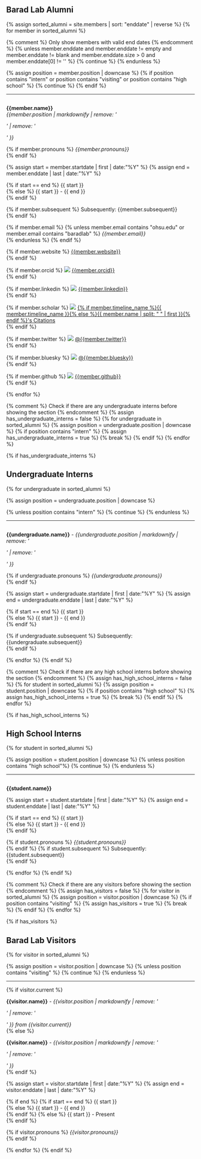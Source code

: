 ## Barad Lab Alumni
{% assign sorted_alumni = site.members | sort: "enddate" | reverse %}
{% for member in sorted_alumni %}

{% comment %} Only show members with valid end dates {% endcomment %}
{% unless member.enddate and member.enddate != empty and member.enddate != blank and member.enddate.size > 0 and member.enddate[0] != '' %}
{% continue %}
{% endunless %}

{% assign position = member.position | downcase %}
{% if position contains "intern" or position contains "visiting" 
  or position contains "high school" %}
{% continue %}
{% endif %}

<hr>
<div id = "{{member.name}}" style="padding-top: 60px; margin-top: -60px;">
<p><strong>{{member.name}}</strong><br>
<em>{{member.position | markdownify | remove: '<p>' | remove: '</p>' }}</em><br>

{% if member.pronouns %}
<em>{{member.pronouns}}</em> <br>
{% endif %}

{% assign start = member.startdate | first | date:"%Y" %}
{% assign end = member.enddate | last | date:"%Y" %}

{% if start == end %}
{{ start }}<br>
{% else %}
{{ start }} - {{ end }}<br>
{% endif %}

{% if member.subsequent %}
Subsequently: {{member.subsequent}} <br>
{% endif %}

{% if member.email %}
{% unless member.email contains "ohsu.edu" or member.email contains "baradlab" %}
<em>{{member.email}}</em> <br>
{% endunless %}
{% endif %}

{% if member.website %}
<a style="overflow-wrap: break-word;" href= "{{member.website}}">{{member.website}}</a> <br>
{% endif %}

{% if member.orcid %}
<a href="http://orcid.org"><img class="inline-block mem-icon" src="{{site.cdn}}img/site/logos/orcid_logo.svg"></a>
<a href="http://orcid.org/{{member.orcid}}"> {{member.orcid}}</a> <br>
{% endif %}

{% if member.linkedin %}
<a href="http://www.linkedin.com"><img class="inline-block mem-icon" src="{{site.cdn}}img/site/logos/linkedin_logo.svg"></a>
<a href= "http://www.linkedin.com/in/{{member.linkedin}}"> {{member.linkedin}} </a> <br>
{% endif %}

{% if member.scholar %}
<a href="http://scholar.google.com"><img class="inline-block mem-icon" src="{{site.cdn}}img/site/logos/gscholar_logo.svg"></a>
<a href= "http://scholar.google.com/citations?user={{member.scholar}}"> {% if member.timeline_name %}{{ member.timeline_name }}{% else %}{{ member.name | split: " " | first }}{% endif %}'s Citations </a> <br>
{% endif %}

{% if member.twitter %}
<a href="http://twitter.com"><img class="inline-block mem-icon" src="{{site.cdn}}img/site/logos/twitter_logo.svg"></a>
<a href= "http://twitter.com/{{member.twitter}}"> @{{member.twitter}} </a> <br>
{% endif %}

{% if member.bluesky %}
<a href="http://bsky.app"><img class="inline-block mem-icon" src="{{site.cdn}}img/site/logos/bluesky_logo.svg"></a>
<a href= "http://bsky.app/profile/{{member.bluesky}}"> @{{member.bluesky}} </a> <br>
{% endif %}

{% if member.github %}
<a href="http://github.com"><img class="inline-bloc mem-icon" src="{{site.cdn}}img/site/logos/github_logo.svg"></a>
<a href= "http://github.com/{{member.github}}"> {{member.github}} </a> <br>
{% endif %}
</p>
</div>
{% endfor %}

{% comment %} Check if there are any undergraduate interns before showing the section {% endcomment %}
{% assign has_undergraduate_interns = false %}
{% for undergraduate in sorted_alumni %}
  {% assign position = undergraduate.position | downcase %}
  {% if position contains "intern" %}
    {% assign has_undergraduate_interns = true %}
    {% break %}
  {% endif %}
{% endfor %}

{% if has_undergraduate_interns %}
<br>
## Undergraduate Interns
{% for undergraduate in sorted_alumni %}

{% assign position = undergraduate.position | downcase %}

{% unless position contains "intern" %}
    {% continue %}
{% endunless %}

<hr>
<div id = "{{undergraduate.name}}" style="padding-top: 60px; margin-top: -60px;">
<p><strong>{{undergraduate.name}}</strong> - <em>{{undergraduate.position | markdownify | remove: '<p>' | remove: '</p>' }}</em><br>

{% if undergraduate.pronouns %}
<em>{{undergraduate.pronouns}}</em><br>
{% endif %}

{% assign start = undergraduate.startdate | first | date:"%Y" %}
{% assign end = undergraduate.enddate | last | date:"%Y" %}

{% if start == end %}
{{ start }}<br>
{% else %}
{{ start }} - {{ end }}<br>
{% endif %}

{% if undergraduate.subsequent %}
Subsequently: {{undergraduate.subsequent}}<br>
{% endif %}
</p>
</div> {% endfor %}
{% endif %}


{% comment %} Check if there are any high school interns before showing the section {% endcomment %}
{% assign has_high_school_interns = false %}
{% for student in sorted_alumni %}
  {% assign position = student.position | downcase %}
  {% if position contains "high school" %}
    {% assign has_high_school_interns = true %}
    {% break %}
  {% endif %}
{% endfor %}

{% if has_high_school_interns %}
<br>
## High School Interns
{% for student in sorted_alumni %}

{% assign position = student.position | downcase %}
{% unless position contains "high school"%}
{% continue %}
{% endunless %}

<hr>
<div id = "{{student.name}}" style="padding-top: 60px; margin-top: -60px;">
<p><strong>{{student.name}}</strong><br>

{% assign start = student.startdate | first | date:"%Y" %}
{% assign end = student.enddate | last | date:"%Y" %}

{% if start == end %}
{{ start }}<br>
{% else %}
{{ start }} - {{ end }}<br>
{% endif %}

{% if student.pronouns %}
<em>{{student.pronouns}}</em> <br>
{% endif %}
{% if student.subsequent %}
Subsequently: {{student.subsequent}}<br>
{% endif %}
</p>
</div> {% endfor %}
{% endif %}


{% comment %} Check if there are any visitors before showing the section {% endcomment %}
{% assign has_visitors = false %}
{% for visitor in sorted_alumni %}
  {% assign position = visitor.position | downcase %}
  {% if position contains "visiting" %}
    {% assign has_visitors = true %}
    {% break %}
  {% endif %}
{% endfor %}

{% if has_visitors %}
<br>
## Barad Lab Visitors
{% for visitor in sorted_alumni %}

{% assign position = visitor.position | downcase %}
{% unless position contains "visiting" %}
{% continue %}
{% endunless %}

<hr>
<div id = "{{visitor.name}}" style="padding-top: 60px; margin-top: -60px;">
{% if visitor.current %}
<p><strong>{{visitor.name}}</strong> - <em>{{visitor.position | markdownify | remove: '<p>' | remove: '</p>' }} from {{visitor.current}}</em><br>
{% else  %}
<p><strong>{{visitor.name}}</strong> - <em>{{visitor.position | markdownify | remove: '<p>' | remove: '</p>' }}</em><br>
{% endif %}

{% assign start = visitor.startdate | first | date:"%Y" %}
{% assign end = visitor.enddate | last | date:"%Y" %}

{% if end %}
{% if start == end %}
{{ start }}<br>
{% else %}
{{ start }} - {{ end }}<br>
{% endif %}
{% else %}
{{ start }} - Present<br>
{% endif %}

{% if visitor.pronouns %}
<em>{{visitor.pronouns}}</em> <br>
{% endif %}
</p>
</div> {% endfor %}
{% endif %}